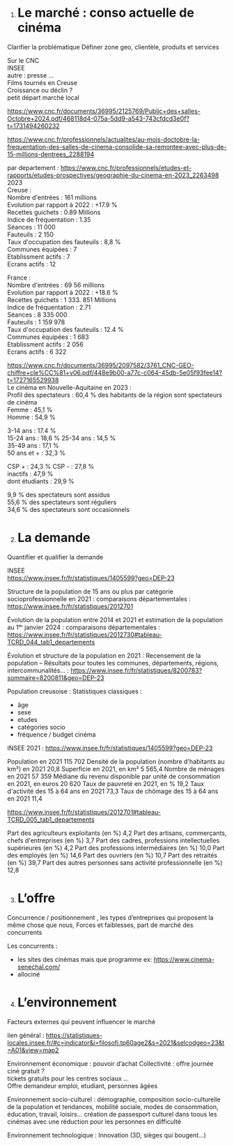 1. # Le marché : conso actuelle de cinéma
Clarifier la problématique
Définer zone geo, clientèle, produits et services

Sur le CNC  
INSEE  
autre : presse …  
Films tournés en Creuse  
Croissance ou déclin ?   
petit départ marché local

https://www.cnc.fr/documents/36995/2125769/Public+des+salles-Octobre+2024.pdf/468118d4-075a-5dd9-a543-743cfdcd3e0f?t=1731494260232

https://www.cnc.fr/professionnels/actualites/au-mois-doctobre-la-frequentation-des-salles-de-cinema-consolide-sa-remontee-avec-plus-de-15-millions-dentrees_2288194

par departement : https://www.cnc.fr/professionnels/etudes-et-rapports/etudes-prospectives/geographie-du-cinema-en-2023_2263498
2023  
Creuse :   
Nombre d'entrées : 161 millions  
Evolution par rapport à 2022 : +17.9 %  
Recettes guichets : 0.89 Millions  
Indice de fréquentation : 1.35  
Séances : 11 000  
Fauteuils : 2 150  
Taux d'occupation des fauteuils : 8,8 %  
Communes équipées : 7  
Etablissment actifs : 7  
Ecrans actifs : 12  

France :  
Nombre d'entrées : 69 56 millions   
Evolution par rapport à 2022 : +18.6 %  
Recettes guichets : 1 333. 851 Millions  
Indice de fréquentation : 2.71  
Séances : 8 335 000  
Fauteuils : 1 159 978  
Taux d'occupation des fauteuils : 12.4 %  
Communes équipées : 1 683  
Etablissment actifs : 2 056  
Ecrans actifs : 6 322  

https://www.cnc.fr/documents/36995/2097582/3761_CNC-GEO-chiffre+cle%CC%81+v06.pdf/448e9b00-a77c-c064-45db-5e05f93fee14?t=1727165529938  
Le cinéma en Nouvelle-Aquitaine en 2023 :   
Profil des spectateurs : 60,4 % des habitants de la région sont spectateurs de cinéma   
Femme : 45,1 %  
Homme : 54,9 %  

3-14 ans : 17.4 %  
15-24 ans : 18,6 % 
25-34 ans : 14,5 %  
35-49 ans : 17,1 %  
50 ans et + : 32,3 %  

CSP + : 24,3 % 
CSP - : 27,8 %  
inactifs : 47,9 %  
dont étudiants : 29,9 %  


9,9 % des spectateurs sont assidus  
55,6 % des spectateurs sont réguliers  
34,6 % des spectateurs sont occasionnels  


2. # La demande
Quantifier et qualifier la demande

INSEE  
https://www.insee.fr/fr/statistiques/1405599?geo=DEP-23

Structure de la population de 15 ans ou plus par catégorie socioprofessionnelle en 2021 : comparaisons départementales : https://www.insee.fr/fr/statistiques/2012701

Évolution de la population entre 2014 et 2021 et estimation de la population au 1ᵉʳ janvier 2024 : comparaisons départementales : https://www.insee.fr/fr/statistiques/2012730#tableau-TCRD_044_tab1_departements

Évolution et structure de la population en 2021 : Recensement de la population – Résultats pour toutes les communes, départements, régions, intercommunalités... : https://www.insee.fr/fr/statistiques/8200783?sommaire=8200811&geo=DEP-23


Population creusoise : Statistiques classiques : 

* âge  
* sexe  
* etudes  
* catégories socio  
* fréquence / budget cinéma

INSEE 2021 : https://www.insee.fr/fr/statistiques/1405599?geo=DEP-23

Population en 2021	115 702
Densité de la population (nombre d'habitants au km²) en 2021	20,8
Superficie en 2021, en km²	5 565,4
Nombre de ménages en 2021	57 359
Médiane du revenu disponible par unité de consommation en 2021, en euros	20 620
Taux de pauvreté en 2021, en %	19,2
Taux d'activité des 15 à 64 ans en 2021	73,3
Taux de chômage des 15 à 64 ans en 2021	11,4

https://www.insee.fr/fr/statistiques/2012701#tableau-TCRD_005_tab1_departements

Part des agriculteurs exploitants (en %)	4,2
Part des artisans, commerçants, chefs d'entreprises (en %)	3,7
Part des cadres, professions intellectuelles supérieures (en %)	4,2
Part des professions intermédiaires (en %)	10,0
Part des employés (en %)	14,6
Part des ouvriers (en %)	10,7
Part des retraités (en %)	39,7
Part des autres personnes sans activité professionnelle (en %)	12,8

3. # L’offre

Concurrence / positionnement , les types d’entreprises qui proposent la même chose que nous, Forces et faiblesses, part de marché des concurrents

Les concurrents :  
- les sites des cinémas mais que programme ex: https://www.cinema-senechal.com/
- allociné


4. # L’environnement
Facteurs externes qui peuvent influencer le marché 


lien général : https://statistiques-locales.insee.fr/#c=indicator&i=filosofi.tp60age2&s=2021&selcodgeo=23&t=A01&view=map2

Environnement économique : pouvoir d’achat
Collectivité : offre journée ciné gratuit ?     
tickets gratuits pour les centres sociaux …    
Offre demandeur emploi, etudiant, personnes âgées  



Environnement socio-culturel : démographie, composition socio-culturelle de la population et tendances, mobilité sociale, modes de consommation, éducation, travail, loisirs…
création de passesport culturel dans toous les cinémas avec une réduction pour les personnes en difficulté

Environnement technologique : Innovation (3D, sièges qui bougent…)
